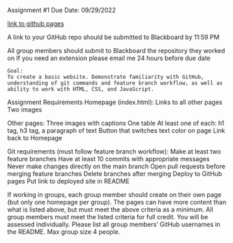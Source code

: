 Assignment #1 
Due Date: 09/29/2022

[link to github pages](https://coffeewarrior.github.io/assignment1-webdev/)

A link to your GitHub repo should be submitted to Blackboard by 11:59 PM

All group members should submit to Blackboard the repository they worked on 
If you need an extension please email me 24 hours before due date
~~~~~~~~~~~~~~~~~~~~~~~~~~~~~~~~~~~~~~~~~~~~~~~~~~~~~~~~~~~~~~~~~~
Goal:
To create a basic website. Demonstrate familiarity with GitHub, understanding of git commands and feature branch workflow, as well as ability to work with HTML, CSS, and JavaScript.
~~~~~~~~~~~~~~~~~~~~~~~~~~~~~~~~~~~~~~~~~~~~~~~~~~~~~~~~~~~~~~~~~~
Assignment Requirements
Homepage (index.html):
Links to all other pages
Two images

Other pages:
Three images with captions
One table
At least one of each: h1 tag, h3 tag, a paragraph of text
Button that switches text color on page
Link back to Homepage

Git requirements (must follow feature branch workflow):
Make at least two feature branches
Have at least 10 commits with appropriate messages
Never make changes directly on the main branch 
Open pull requests before merging feature branches
Delete branches after merging
Deploy to GitHub pages
Put link to deployed site in README

If working in groups, each group member should create on their own page (but only one homepage per group). The pages can have more content than what is listed above, but must meet the above criteria as a minimum. All group members must meet the listed criteria for full credit. You will be assessed individually. Please list all group members’ GitHub usernames in the README. Max group size 4 people.




